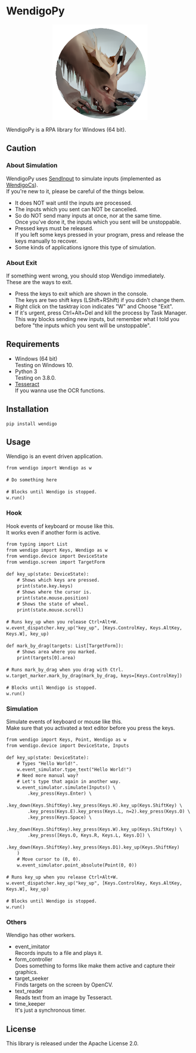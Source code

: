 # WendigoPy
<p align="center">
  <img src="https://raw.githubusercontent.com/medmsyk/wendigopy/master/img/logo.png" alt="Wendigo"/>
</p>

WendigoPy is a RPA library for Windows (64 bit).  

## Caution

### About Simulation
WendigoPy uses [SendInput](https://docs.microsoft.com/en-us/windows/win32/api/winuser/nf-winuser-sendinput) to simulate inputs (implemented as [WendigoCs](https://github.com/medmsyk/wendigocs)).  
If you're new to it, please be careful of the things below.  

* It does NOT wait until the inputs are processed.  
* The inputs which you sent can NOT be cancelled.  
* So do NOT send many inputs at once, nor at the same time.  
Once you've done it, the inputs which you sent will be unstoppable.  
* Pressed keys must be released.  
If you left some keys pressed in your program, press and release the keys manually to recover.  
* Some kinds of applications ignore this type of simulation.  

### About Exit
If something went wrong, you should stop Wendigo immediately.  
These are the ways to exit.  

* Press the keys to exit which are shown in the console.  
The keys are two shift keys (LShift+RShift) if you didn't change them.  
* Right click on the tasktray icon indicates "W" and Choose "Exit".  
* If it's urgent, press Ctrl+Alt+Del and kill the process by Task Manager.  
This way blocks sending new inputs, but remember what I told you before "the inputs which you sent will be unstoppable".

## Requirements
* Windows (64 bit)  
Testing on Windows 10.  
* Python 3  
Testing on 3.8.0.  
* [Tesseract](https://github.com/tesseract-ocr/tesseract)  
If you wanna use the OCR functions.  

## Installation
```
pip install wendigo
```

## Usage
Wendigo is an event driven application.  
```
from wendigo import Wendigo as w

# Do something here

# Blocks until Wendigo is stopped.
w.run()
```

### Hook
Hook events of keyboard or mouse like this.  
It works even if another form is active.  
```
from typing import List
from wendigo import Keys, Wendigo as w
from wendigo.device import DeviceState
from wendigo.screen import TargetForm

def key_up(state: DeviceState):
    # Shows which keys are pressed.
    print(state.key.keys)
    # Shows where the cursor is.
    print(state.mouse.position)
    # Shows the state of wheel.
    print(state.mouse.scroll)

# Runs key_up when you release Ctrl+Alt+W.
w.event_dispatcher.key_up("key_up", [Keys.ControlKey, Keys.AltKey, Keys.W], key_up)

def mark_by_drag(targets: List[TargetForm]):
    # Shows area where you marked.
    print(targets[0].area)

# Runs mark_by_drag when you drag with Ctrl.
w.target_marker.mark_by_drag(mark_by_drag, keys=[Keys.ControlKey])

# Blocks until Wendigo is stopped.
w.run()
```

### Simulation
Simulate events of keyboard or mouse like this.  
Make sure that you activated a text editor before you press the keys.  
```
from wendigo import Keys, Point, Wendigo as w
from wendigo.device import DeviceState, Inputs

def key_up(state: DeviceState):
    # Types "Hello World!".
    w.event_simulator.type_text("Hello World!")
    # Need more manual way?
    # Let's type that again in another way.
    w.event_simulator.simulate(Inputs() \
        .key_press(Keys.Enter) \
        .key_down(Keys.ShiftKey).key_press(Keys.H).key_up(Keys.ShiftKey) \
        .key_press(Keys.E).key_press(Keys.L, n=2).key_press(Keys.O) \
        .key_press(Keys.Space) \
        .key_down(Keys.ShiftKey).key_press(Keys.W).key_up(Keys.ShiftKey) \
        .key_press([Keys.O, Keys.R, Keys.L, Keys.D]) \
        .key_down(Keys.ShiftKey).key_press(Keys.D1).key_up(Keys.ShiftKey)
    )
    # Move cursor to (0, 0).
    w.event_simulator.point_absolute(Point(0, 0))

# Runs key_up when you release Ctrl+Alt+W.
w.event_dispatcher.key_up("key_up", [Keys.ControlKey, Keys.AltKey, Keys.W], key_up)

# Blocks until Wendigo is stopped.
w.run()
```

### Others
Wendigo has other workers.  

* event_imitator  
Records inputs to a file and plays it.  
* form_controller  
Does something to forms like make them active and capture their graphics.  
* target_seeker  
Finds targets on the screen by OpenCV.  
* text_reader  
Reads text from an image by Tesseract.  
* time_keeper  
It's just a synchronous timer.  

## License
This library is released under the Apache License 2.0.